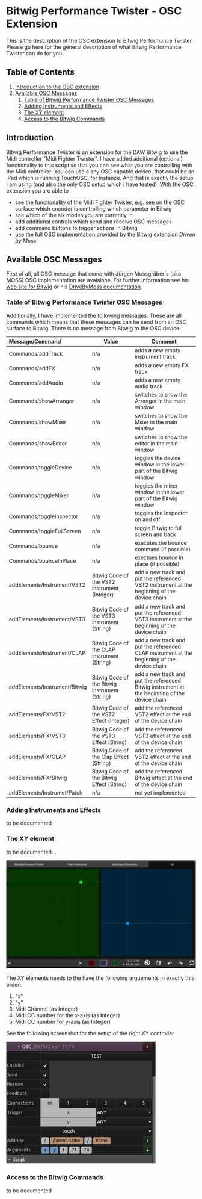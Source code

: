 # Bitwig Performance Twister - OSC Extension<!-- omit in toc -->

This is the description of the OSC extension to Bitwig Performance Twister. Please go here for the general description of what Bitwig Performance Twister can do for you. 
  

## Table of Contents <!-- omit in toc -->
1. [Introduction to the OSC extension](#introduction)
2. [Available OSC Messages](#available-osc-messages)
    1. [Table of Bitwig Performance Twister OSC Messages](table-of-bitwig-performance-twister-osc-messages)
    1. [Adding Instruments and Effects](adding-instruments-and-effects)
    1. [The XY element](the-xy-element)
    1. [Access to the Bitwig Commands](access-to-the-bitwig-commands)
      

## Introduction
Bitwig Performance Twister is an extension for the DAW Bitwig to use the Midi controller "Midi Fighter Twister". I have added additional (optional) functionality to this script so 
that you can see what you are controlling with the Midi controller. You can use a any OSC capable device, that could be an iPad which is running TouchOSC, for instance. And that is 
exactly the setup I am using (and also the only OSC setup which I have tested). 
With the OSC extension you are able to 
* see the functionality of the Midi Fighter Twister, e.g. see on the OSC surface which encoder is controlling which parameter in Bitwig
* see which of the six modes you are currently in
* add additional controls which send and receive OSC messages
* add command buttons to trigger actions in Bitwig
* use the full OSC implementation provided by the Bitwig extension *Driven by Moss* 


## Available OSC Messages
First of all, all OSC message that come with Jürgen Mossgräber's (aka MOSS) OSC implementation are avaialabe. For further information see his [web site for Bitwig](https://www.mossgrabers.de/Software/Bitwig/Bitwig.html) or his [DriveByMoss documentation](https://github.com/git-moss/DrivenByMoss/blob/master/DrivenByMoss-Manual.pdf). 

### Table of Bitwig Performance Twister OSC Messages
Additionally, I have implemented the following messages. These are all commands which means that these messages can be send from an OSC surface to Bitwig. There is no message from Bitwig to the OSC device.  


| Message/Command                  | Value                                        | Comment                                                                                         | 
|:---------------------------------|----------------------------------------------|-------------------------------------------------------------------------------------------------|
|Commands/addTrack                 | n/a                                          | adds a new empty instrument track                                                               |
|Commands/addFX                    | n/a                                          | adds a new empty FX track                                                                       |
|Commands/addAudio                 | n/a                                          | adds a new empty audio track                                                                    |
|Commands/showArranger             | n/a                                          | switches to show the Arranger in the main window                                                |
|Commands/showMixer                | n/a                                          | switches to show the Mixer in the main window                                                   |
|Commands/showEditor               | n/a                                          | switches to show the editor in the main window                                                  |
|Commands/toggleDevice             | n/a                                          | toggles the device window in the lower part of the Bitwig window                                |
|Commands/toggleMixer              | n/a                                          | toggles the mixer window in the lower part of the Bitwig window                                 |
|Commands/toggleInspector          | n/a                                          | toggles the Inspector on and off                                                                |
|Commands/toggleFullScreen         | n/a                                          | toggle Bitwig to full screen and back                                                           |
|Commands/bounce                   | n/a                                          | executes the bounce command (if possible)                                                       |
|Commands/bounceInPlace            | n/a                                          | exectues bounce in place (if possible)                                                          |
|addElements/Instrument/VST2       | Bitwig Code of the VST2 instrument (Integer) | add a new track and put the referenced VST2 instrument at the beginning of the device chain     |
|addElements/Instrument/VST3       | Bitwig Code of the VST3 instrument (String)  | add a new track and put the referenced VST3 instrument at the beginning of the device chain     |
|addElements/Instrument/CLAP       |  Bitwig Code of the CLAP instrument (String)  | add a new track and put the referenced CLAP instrument at the beginning of the device chain    |
|addElements/Instrument/Bitwig     |  Bitwig Code of the Bitwig instrument (String)  | add a new track and put the referenced Bitwig instrument at the beginning of the device chain    |
|addElements/FX/VST2               | Bitwig Code of the VST2 Effect (Integer)    | add the referenced VST2 effect at the end  of the device chain                                      |
|addElements/FX/VST3               | Bitwig Code of the VST3 Effect (String)  | add the referenced VST3 effect at the end  of the device chain                                      |
|addElements/FX/CLAP              | Bitwig Code of the Clap Effect (String)  | add the referenced VST2 effect at the end  of the device chain                                      |
|addElements/FX/Bitwig              | Bitwig Code of the Bitwig Effect (String)  | add the referenced Bitwig effect at the end  of the device chain                                      |
|addElements/Instrumet/Patch        | n/a  | not yet implemented                                      |


### Adding Instruments and Effects
to be documented

### The XY element
to be documented...

![screenshot of the XY controller in TouchOSC](./resources/XY-controller.png)

The XY elements needs to the have the following arguements in exactly this order: 
1. "x"
2. "y"
3. Midi Channel (as Integer)
4. Midi CC number for the x-axis (as Integer)
5. Midi CC number for  y-axis (as Integer)

See the following screenshot for the setup of the right XY controller

![screenshot of the the configuration of the XY controller in TouchOSC](./resources/XY-controller-setup.png)



### Access to the Bitwig Commands
to be documented


